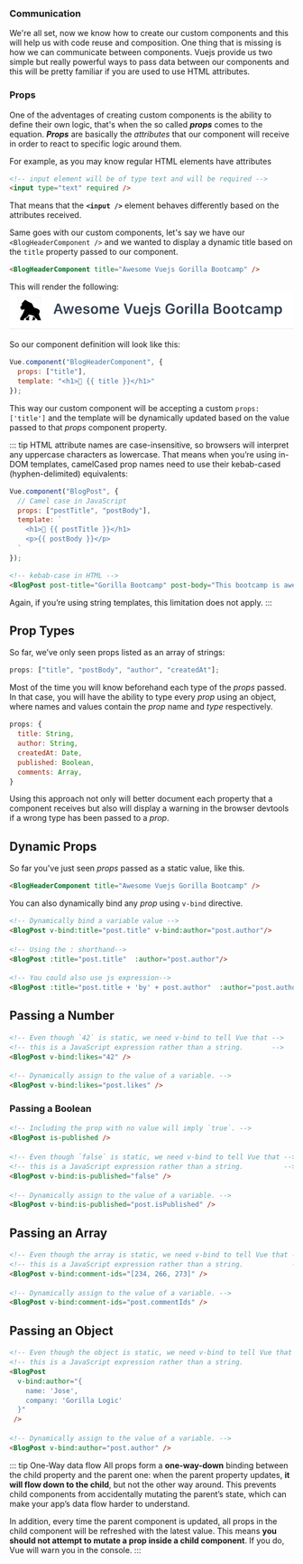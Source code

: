 ### Communication
We're all set, now we know how to create our custom components and this will help us with code reuse and composition. One thing that is missing is how we can communicate between components. Vuejs provide us two simple but really powerful ways to pass data between our components and this will be pretty familiar if you are used to use HTML attributes.

### Props

One of the adventages of creating custom components is the ability to define their own logic, that's when the so called **_props_** comes to the equation.
**_Props_** are basically the _attributes_ that our component will receive in order to react to specific logic around them.

For example, as you may know regular HTML elements have attributes

```HTML
<!-- input element will be of type text and will be required -->
<input type="text" required />
```

That means that the **`<input />`** element behaves differently based on the attributes received.

Same goes with our custom components, let's say we have our `<BlogHeaderComponent />` and we wanted to display a dynamic title based on the `title` property passed to our component.

```HTML
<BlogHeaderComponent title="Awesome Vuejs Gorilla Bootcamp" />
```

This will render the following:
![alt text](../../.vuepress/public/props-example.png)

So our component definition will look like this:

```javascript
Vue.component("BlogHeaderComponent", {
  props: ["title"],
  template: "<h1>🦍 {{ title }}</h1>"
});
```

This way our custom component will be accepting a custom `props: ['title']` and the template will be dynamically updated based on the value passed to that _props_ component property.

::: tip
HTML attribute names are case-insensitive, so browsers will interpret any uppercase characters as lowercase. That means when you’re using in-DOM templates, camelCased prop names need to use their kebab-cased (hyphen-delimited) equivalents:

```javascript
Vue.component("BlogPost", {
  // Camel case in JavaScript
  props: ["postTitle", "postBody"],
  template: `
    <h1>🦍 {{ postTitle }}</h1>
    <p>{{ postBody }}</p>
  `
});
```

```HTML
<!-- kebab-case in HTML -->
<BlogPost post-title="Gorilla Bootcamp" post-body="This bootcamp is awesome" />
```

Again, if you’re using string templates, this limitation does not apply.
:::

## Prop Types

So far, we’ve only seen props listed as an array of strings:

```javascript
props: ["title", "postBody", "author", "createdAt"];
```

Most of the time you will know beforehand each type of the _props_ passed. In that case, you will have the ability to type every _prop_ using an object, where names and values contain the _prop_ name and _type_ respectively.

```javascript
props: {
  title: String,
  author: String,
  createdAt: Date,
  published: Boolean,
  comments: Array,
}
```

Using this approach not only will better document each property that a component receives but also will display a warning in the browser devtools if a wrong type has been passed to a _prop_.

## Dynamic Props

So far you've just seen _props_ passed as a static value, like this.

```HTML
<BlogHeaderComponent title="Awesome Vuejs Gorilla Bootcamp" />
```

You can also dynamically bind any _prop_ using `v-bind` directive.

```HTML
<!-- Dynamically bind a variable value -->
<BlogPost v-bind:title="post.title" v-bind:author="post.author"/>

<!-- Using the : shorthand-->
<BlogPost :title="post.title"  :author="post.author"/>

<!-- You could also use js expression-->
<BlogPost :title="post.title + 'by' + post.author"  :author="post.author"/>
```

## Passing a Number

```HTML
<!-- Even though `42` is static, we need v-bind to tell Vue that -->
<!-- this is a JavaScript expression rather than a string.       -->
<BlogPost v-bind:likes="42" />

<!-- Dynamically assign to the value of a variable. -->
<BlogPost v-bind:likes="post.likes" />
```

### Passing a Boolean

```HTML
<!-- Including the prop with no value will imply `true`. -->
<BlogPost is-published />

<!-- Even though `false` is static, we need v-bind to tell Vue that -->
<!-- this is a JavaScript expression rather than a string.          -->
<BlogPost v-bind:is-published="false" />

<!-- Dynamically assign to the value of a variable. -->
<BlogPost v-bind:is-published="post.isPublished" />
```

## Passing an Array

```HTML
<!-- Even though the array is static, we need v-bind to tell Vue that -->
<!-- this is a JavaScript expression rather than a string.            -->
<BlogPost v-bind:comment-ids="[234, 266, 273]" />

<!-- Dynamically assign to the value of a variable. -->
<BlogPost v-bind:comment-ids="post.commentIds" />
```

## Passing an Object

```HTML
<!-- Even though the object is static, we need v-bind to tell Vue that -->
<!-- this is a JavaScript expression rather than a string.             -->
<BlogPost
  v-bind:author="{
    name: 'Jose',
    company: 'Gorilla Logic'
  }"
 />

<!-- Dynamically assign to the value of a variable. -->
<BlogPost v-bind:author="post.author" />
```

::: tip One-Way data flow
All props form a **one-way-down** binding between the child property and the parent one: when the parent property updates, **it will flow down to the child**, but not the other way around. This prevents child components from accidentally mutating the parent’s state, which can make your app’s data flow harder to understand.

In addition, every time the parent component is updated, all props in the child component will be refreshed with the latest value. This means **you should not attempt to mutate a prop inside a child component**. If you do, Vue will warn you in the console.
:::